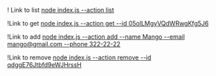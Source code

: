 ! Link to list [node index.js --action list](https://ibb.co/HD0gH8y)


!Link to get [node index.js --action get --id 05olLMgyVQdWRwgKfg5J6](https://ibb.co/kKyvVkR)


!Link to add [node index.js --action add --name Mango --email mango@gmail.com --phone 322-22-22](https://ibb.co/hY5fp82)


!Link to remove [node index.js --action remove --id qdggE76Jtbfd9eWJHrssH](https://ibb.co/X2NVHCV)


